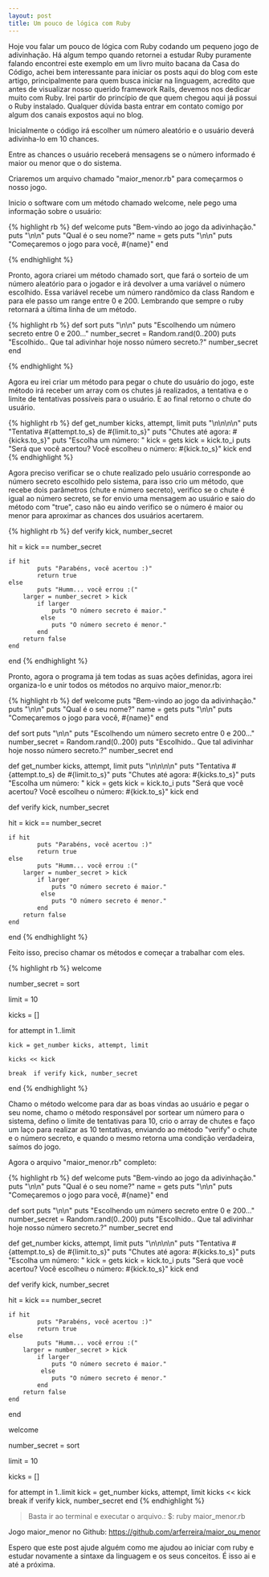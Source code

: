 ```yaml
---
layout: post
title: Um pouco de lógica com Ruby
---
```

Hoje vou falar um pouco de lógica com Ruby codando um pequeno jogo de adivinhação.
Há algum tempo quando retornei a estudar Ruby puramente falando encontrei este exemplo em um livro muito bacana da Casa do Código, achei bem interessante para iniciar os posts aqui do blog com este artigo, principalmente para quem busca iniciar na linguagem, acredito que antes de visualizar nosso querido framework Rails, devemos nos dedicar muito com Ruby.
Irei partir do princípio de que quem chegou aqui já possui o Ruby instalado. Qualquer dúvida basta entrar em contato comigo por algum dos canais expostos aqui no blog.

Inicialmente o código irá escolher um número aleatório e o usuário deverá adivinha-lo em 10 chances.

Entre as chances o usuário receberá mensagens se o número informado é maior ou menor que o do sistema. 

Criaremos um arquivo chamado "maior_menor.rb" para começarmos o nosso jogo.

Inicio o software com um método chamado welcome, nele pego uma informação sobre o usuário:

{% highlight rb %}
def welcome
	puts "Bem-vindo ao jogo da adivinhação."
	puts "\n\n"
	puts "Qual é o seu nome?"
	name = gets
	puts "\n\n"
	puts "Começaremos o jogo para você, #{name}"
end

{% endhighlight %}

Pronto, agora criarei um método chamado sort, que fará o sorteio de um número aleatório para o jogador e irá devolver a uma variável o número escolhido. Essa variável recebe um número randômico da class Random e para ele passo um range entre 0 e 200. Lembrando que sempre o ruby retornará a última linha de um método.

{% highlight rb %}
def sort
	puts "\n\n"
	puts "Escolhendo um número secreto entre 0 e 200..."
	number_secret = Random.rand(0..200)
	puts "Escolhido.. Que tal adivinhar hoje nosso número secreto.?"
	number_secret
end

{% endhighlight %}

Agora eu irei criar um método para pegar o chute do usuário do jogo, este método irá receber um array com os chutes já realizados, a tentativa e o limite de tentativas possíveis para o usuário. E ao final retorno o chute do usuário.

{% highlight rb %}
def get_number kicks, attempt, limit
	puts "\n\n\n\n"
	puts "Tentativa #{attempt.to_s} de #{limit.to_s}"
	puts "Chutes até agora:  #{kicks.to_s}"
	puts "Escolha um número: "
	kick = gets
	kick = kick.to_i
	puts  "Será que você acertou? Você escolheu o número: #{kick.to_s}"
	kick
end
{% endhighlight %}

Agora preciso verificar se o chute realizado pelo usuário corresponde ao número secreto escolhido pelo sistema, para isso crio um método, que recebe dois parâmetros (chute e número secreto), verifico se o chute é igual ao número secreto, se for envio uma mensagem ao usuário e saio do método com "true", caso não eu aindo verifico se o número é maior ou menor para aproximar as chances dos usuários acertarem.

{% highlight rb %}
def verify kick, number_secret

hit =  kick == number_secret

	if hit
        	puts "Parabéns, você acertou :)"
	        return true
	else
        	puts "Humm... você errou :("
		larger = number_secret > kick
        	if larger
        		puts "O número secreto é maior."
       		 else
        		puts "O número secreto é menor."
        	end
		return false
	end
end
{% endhighlight %}

Pronto, agora o programa já tem todas as suas ações definidas, agora irei organiza-lo e unir todos os métodos no arquivo maior_menor.rb:

{% highlight rb %}
def welcome
	puts "Bem-vindo ao jogo da adivinhação."
	puts "\n\n"
	puts "Qual é o seu nome?"
	name = gets
	puts "\n\n"
	puts "Começaremos o jogo para você, #{name}"
end



def sort
	puts "\n\n"
	puts "Escolhendo um número secreto entre 0 e 200..."
	number_secret = Random.rand(0..200)
	puts "Escolhido.. Que tal adivinhar hoje nosso número secreto.?"
	number_secret
end



def get_number kicks, attempt, limit
	puts "\n\n\n\n"
	puts "Tentativa #{attempt.to_s} de #{limit.to_s}"
	puts "Chutes até agora:  #{kicks.to_s}"
	puts "Escolha um número: "
	kick = gets
	kick = kick.to_i
	puts  "Será que você acertou? Você escolheu o número: #{kick.to_s}"
	kick
end


def verify kick, number_secret

hit =  kick == number_secret

	if hit
        	puts "Parabéns, você acertou :)"
	        return true
	else
        	puts "Humm... você errou :("
		larger = number_secret > kick
        	if larger
        		puts "O número secreto é maior."
       		 else
        		puts "O número secreto é menor."
        	end
		return false
	end
end
{% endhighlight %}

Feito isso, preciso chamar os métodos e começar a trabalhar com eles.

{% highlight rb %}
welcome


number_secret = sort


limit = 10

kicks = []

for attempt in 1..limit

	kick = get_number kicks, attempt, limit

	kicks << kick

	break  if verify kick, number_secret

end
{% endhighlight %}

Chamo o método welcome para dar as boas vindas ao usuário e pegar o seu nome, chamo o método responsável por sortear um número para o sistema, defino o limite de tentativas para 10, crio o array de chutes e faço um laço para realizar as 10 tentativas, enviando ao método "verify" o chute e o número secreto, e quando o mesmo retorna uma condição verdadeira, saímos do jogo.

Agora o arquivo "maior_menor.rb" completo:

{% highlight rb %}
def welcome
	puts "Bem-vindo ao jogo da adivinhação."
	puts "\n\n"
	puts "Qual é o seu nome?"
	name = gets
	puts "\n\n"
	puts "Começaremos o jogo para você, #{name}"
end

def sort
	puts "\n\n"
	puts "Escolhendo um número secreto entre 0 e 200..."
	number_secret = Random.rand(0..200)
	puts "Escolhido.. Que tal adivinhar hoje nosso número secreto.?"
	number_secret
end

def get_number kicks, attempt, limit
	puts "\n\n\n\n"
	puts "Tentativa #{attempt.to_s} de #{limit.to_s}"
	puts "Chutes até agora:  #{kicks.to_s}"
	puts "Escolha um número: "
	kick = gets
	kick = kick.to_i
	puts  "Será que você acertou? Você escolheu o número: #{kick.to_s}"
	kick
end


def verify kick, number_secret

hit =  kick == number_secret

	if hit
        	puts "Parabéns, você acertou :)"
	        return true
	else
        	puts "Humm... você errou :("
		larger = number_secret > kick
        	if larger
        		puts "O número secreto é maior."
       		 else
        		puts "O número secreto é menor."
        	end
		return false
	end
end


welcome

number_secret = sort

limit = 10

kicks = []

for attempt in 1..limit
	kick = get_number kicks, attempt, limit
	kicks << kick
	break  if verify kick, number_secret
end
{% endhighlight %}

> Basta ir ao terminal e executar o arquivo.: $: ruby maior_menor.rb

Jogo maior_menor no Github: https://github.com/arferreira/maior_ou_menor

Espero que este post ajude alguém como me ajudou ao iniciar com ruby e estudar novamente a sintaxe da linguagem e os seus conceitos. É isso ai e até a próxima.